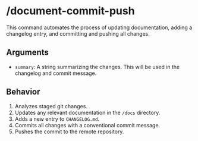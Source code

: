 # /document-commit-push

This command automates the process of updating documentation, adding a changelog entry, and committing and pushing all changes.

## Arguments

-   `summary`: A string summarizing the changes. This will be used in the changelog and commit message.

## Behavior

1.  Analyzes staged git changes.
2.  Updates any relevant documentation in the `/docs` directory.
3.  Adds a new entry to `CHANGELOG.md`.
4.  Commits all changes with a conventional commit message.
5.  Pushes the commit to the remote repository.
